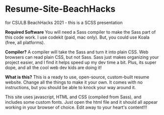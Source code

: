 # Resume-Site-BeachHacks
 for CSULB BeachHacks 2021 - this is a SCSS presentation

**Required Software**
You will need a Sass compiler to make the Sass part of this code work.  I use codekit (paid, mac only).  But, you could use Koala (free, all platforms).

**Compiler?**
A compiler will take the Sass and turn it into plain CSS.  Web browsers can read plain CSS, but not Sass.  Sass just makes organizing your project easier, and I find it helps speed up my dev time a bit.  Plus, its super dope, and all the cool web dev kids are doing it!

**What is this?**
This is a ready to use, open-source, custom-built resume website.  Change all the things to make it your own.  It comes with no instructions, but you should be able to knock your way around it.

This site uses javascript, HTML and CSS (compiled from Sass), and includes some custom fonts.  Just open the html file and it should all appear working in your browser of choice.  Edit away to your heart's content!!!
